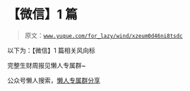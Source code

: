# 【微信】1 篇

> 原文：[`www.yuque.com/for_lazy/wind/xzeum0d46ni8tsdc`](https://www.yuque.com/for_lazy/wind/xzeum0d46ni8tsdc)

以下为：【微信】1 篇相关风向标

完整生财周报见懒人专属群~

公众号懒人搜索，[懒人专属群分享](https://lazybook.fun/#/blog/group)